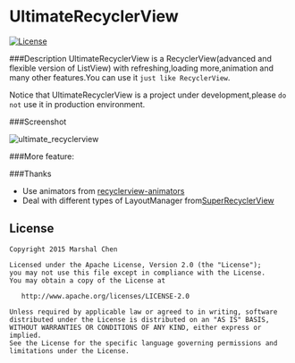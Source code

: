 # UltimateRecyclerView
[![License](https://img.shields.io/badge/license-Apache%202-blue.svg)](https://www.apache.org/licenses/LICENSE-2.0)

###Description
UltimateRecyclerView is a RecyclerView(advanced and flexible version of ListView) with refreshing,loading more,animation and many other features.You can use it ```just like RecyclerView```.

Notice that UltimateRecyclerView is a project under development,please ``do not`` use it in production environment.


###Screenshot

![ultimate_recyclerview](http://blog.marshalchen.com/images/ultimate_recyclerview.gif)

###More feature:


###Thanks

* Use animators from  [recyclerview-animators](https://github.com/wasabeef/recyclerview-animators)
* Deal with different types of LayoutManager from[SuperRecyclerView](https://github.com/Malinskiy/SuperRecyclerView)


License
--------

    Copyright 2015 Marshal Chen

    Licensed under the Apache License, Version 2.0 (the "License");
    you may not use this file except in compliance with the License.
    You may obtain a copy of the License at

       http://www.apache.org/licenses/LICENSE-2.0

    Unless required by applicable law or agreed to in writing, software
    distributed under the License is distributed on an "AS IS" BASIS,
    WITHOUT WARRANTIES OR CONDITIONS OF ANY KIND, either express or implied.
    See the License for the specific language governing permissions and
    limitations under the License.
